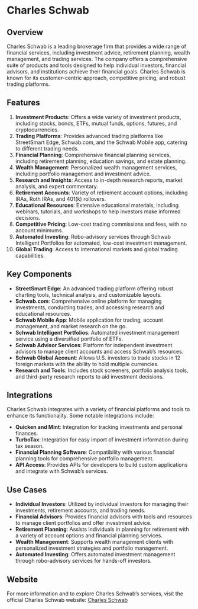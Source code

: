 ﻿# Charles Schwab

## Overview
Charles Schwab is a leading brokerage firm that provides a wide range of financial services, including investment advice, retirement planning, wealth management, and trading services. The company offers a comprehensive suite of products and tools designed to help individual investors, financial advisors, and institutions achieve their financial goals. Charles Schwab is known for its customer-centric approach, competitive pricing, and robust trading platforms.

## Features
1. **Investment Products**: Offers a wide variety of investment products, including stocks, bonds, ETFs, mutual funds, options, futures, and cryptocurrencies.
2. **Trading Platforms**: Provides advanced trading platforms like StreetSmart Edge, Schwab.com, and the Schwab Mobile app, catering to different trading needs.
3. **Financial Planning**: Comprehensive financial planning services, including retirement planning, education savings, and estate planning.
4. **Wealth Management**: Personalized wealth management services, including portfolio management and investment advice.
5. **Research and Insights**: Access to in-depth research reports, market analysis, and expert commentary.
6. **Retirement Accounts**: Variety of retirement account options, including IRAs, Roth IRAs, and 401(k) rollovers.
7. **Educational Resources**: Extensive educational materials, including webinars, tutorials, and workshops to help investors make informed decisions.
8. **Competitive Pricing**: Low-cost trading commissions and fees, with no account minimums.
9. **Automated Investing**: Robo-advisory services through Schwab Intelligent Portfolios for automated, low-cost investment management.
10. **Global Trading**: Access to international markets and global trading capabilities.

## Key Components
- **StreetSmart Edge**: An advanced trading platform offering robust charting tools, technical analysis, and customizable layouts.
- **Schwab.com**: Comprehensive online platform for managing investments, conducting trades, and accessing research and educational resources.
- **Schwab Mobile App**: Mobile application for trading, account management, and market research on the go.
- **Schwab Intelligent Portfolios**: Automated investment management service using a diversified portfolio of ETFs.
- **Schwab Advisor Services**: Platform for independent investment advisors to manage client accounts and access Schwab’s resources.
- **Schwab Global Account**: Allows U.S. investors to trade stocks in 12 foreign markets with the ability to hold multiple currencies.
- **Research and Tools**: Includes stock screeners, portfolio analysis tools, and third-party research reports to aid investment decisions.

## Integrations
Charles Schwab integrates with a variety of financial platforms and tools to enhance its functionality. Some notable integrations include:

- **Quicken and Mint**: Integration for tracking investments and personal finances.
- **TurboTax**: Integration for easy import of investment information during tax season.
- **Financial Planning Software**: Compatibility with various financial planning tools for comprehensive portfolio management.
- **API Access**: Provides APIs for developers to build custom applications and integrate with Schwab’s services.

## Use Cases
- **Individual Investors**: Utilized by individual investors for managing their investments, retirement accounts, and trading needs.
- **Financial Advisors**: Provides financial advisors with tools and resources to manage client portfolios and offer investment advice.
- **Retirement Planning**: Assists individuals in planning for retirement with a variety of account options and financial planning services.
- **Wealth Management**: Supports wealth management clients with personalized investment strategies and portfolio management.
- **Automated Investing**: Offers automated investment management through robo-advisory services for hands-off investors.

## Website
For more information and to explore Charles Schwab’s services, visit the official Charles Schwab website: [Charles Schwab](https://www.schwab.com)